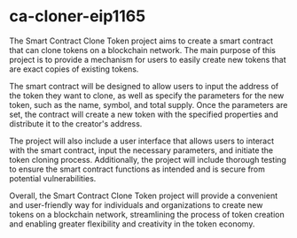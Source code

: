 # ca-cloner-eip1165

The Smart Contract Clone Token project aims to create a smart contract that can clone tokens on a blockchain network. The main purpose of this project is to provide a mechanism for users to easily create new tokens that are exact copies of existing tokens. 

The smart contract will be designed to allow users to input the address of the token they want to clone, as well as specify the parameters for the new token, such as the name, symbol, and total supply. Once the parameters are set, the contract will create a new token with the specified properties and distribute it to the creator's address.

The project will also include a user interface that allows users to interact with the smart contract, input the necessary parameters, and initiate the token cloning process. Additionally, the project will include thorough testing to ensure the smart contract functions as intended and is secure from potential vulnerabilities.

Overall, the Smart Contract Clone Token project will provide a convenient and user-friendly way for individuals and organizations to create new tokens on a blockchain network, streamlining the process of token creation and enabling greater flexibility and creativity in the token economy.
